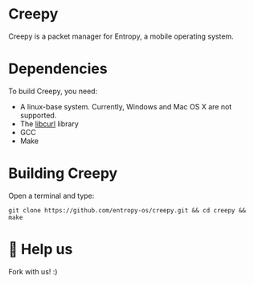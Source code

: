 # Creepy
Creepy is a packet manager for Entropy, a mobile operating system.

# Dependencies

To build Creepy, you need:
* A linux-base system. Currently, Windows and Mac OS X are not supported.
* The [libcurl](https://curl.haxx.se/libcurl/) library
* GCC
* Make

# Building Creepy

Open a terminal and type:

```git clone https://github.com/entropy-os/creepy.git && cd creepy && make```

# :rocket: Help us

Fork with us! :)
